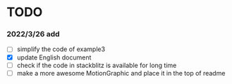 # TODO

### 2022/3/26 add
- [ ] simplify the code of example3
- [x] update English document
- [ ] check if the code in stackblitz is available for long time
- [ ] make a more awesome MotionGraphic and place it in the top of readme